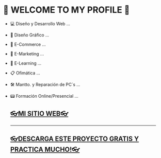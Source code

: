 
<!DOCTYPE html>
<html lang="es">
  <head>
    <meta charset="UTF-8" />
    <meta http-equiv="X-UA-Compatible" content="IE=edge" />
    <meta name="viewport" content="width=device-width, initial-scale=1.0" />
    
  </head>
  <body>
  <div id="profile">
  <h1>🎃 WELCOME TO MY PROFILE 📆</h1>
    
- 💻 Diseño y Desarrollo Web ...
- 🎨 Diseño Gráfico ...
- 🛒 E-Commerce ...
- 🎯 E-Marketing ...
- 💬 E-Learning ...
- 📋 Ofimática ...
- 🛠 Mantto. y Reparación de PC´s ...
- 📟 Formación Online/Presencial ...
  
    <h2><a href = "https://mediafox360.com">👓MI SITIO WEB👓</a></h2>
   <hr>
   <h2><a href = "https://denissalguerodev.github.io/airbnbclone/" target="_blank">👓DESCARGA ESTE PROYECTO GRATIS Y PRACTICA MUCHO!👓</a></h2>
  
</div>

  </body>
</html>



















